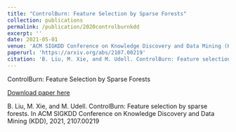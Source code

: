 ```yaml
---
title: "ControlBurn: Feature Selection by Sparse Forests"
collection: publications
permalink: /publication/2020controlburnkdd
excerpt: ''
date: 2021-05-01
venue: 'ACM SIGKDD Conference on Knowledge Discovery and Data Mining (KDD), 2021'
paperurl: 'https://arxiv.org/abs/2107.00219'
citation: 'B. Liu, M. Xie, and M. Udell. ControlBurn: Feature selection by sparse forests. In ACM SIGKDD Conference on Knowledge Discovery and Data Mining (KDD), 2021, 2107.00219'
---
```

ControlBurn: Feature Selection by Sparse Forests

[Download paper here](https://arxiv.org/abs/2107.00219)

B. Liu, M. Xie, and M. Udell. ControlBurn: Feature selection by sparse forests. In ACM SIGKDD Conference on Knowledge Discovery and Data Mining (KDD), 2021, 2107.00219
